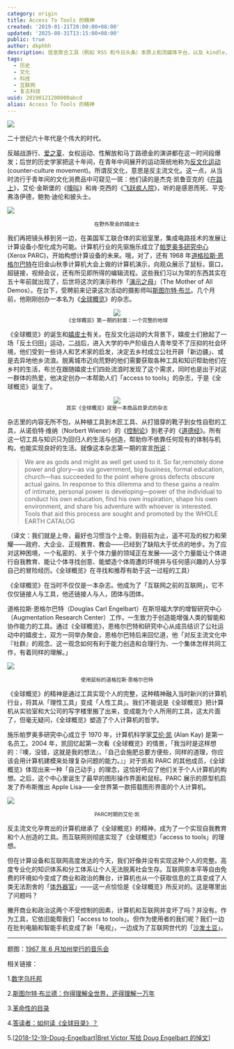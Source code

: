 ```yaml
---
category: origin
title: Access To Tools 的精神
created: '2019-01-21T20:00:00+08:00'
updated: '2025-08-31T13:15:00+08:00'
public: true
author: dkphhh
description: 信息聚合工具（例如 RSS 和今日头条）本质上和流媒体平台，以及 kindle，是一类东西。
tags:
  - 历史
  - 文化
  - 科技
  - 互联网
  - 复古科技
uuid: 20190121200000abcd
alias: Access To Tools 的精神
---
```


![](https://upload.wikimedia.org/wikipedia/commons/thumb/d/df/KFRC_Fantasy_Fair_Dryden_Balin_Kantner.png/1024px-KFRC_Fantasy_Fair_Dryden_Balin_Kantner.png)

二十世纪六十年代是个伟大的时代。

反越战游行、[爱之夏](https://zh.wikipedia.org/zh/%E6%84%9B%E4%B9%8B%E5%A4%8F)、女权运动、性解放和马丁路德金的演讲都在这一时间段爆发；后世的历史学家把这十年间，在青年中间展开的运动笼统地称为[反文化运动](https://zh.wikipedia.org/wiki/1960%E5%B9%B4%E4%BB%A3%E5%8F%8D%E6%96%87%E5%8C%96%E8%BF%90%E5%8A%A8)(counter-culture movement)。所谓反文化，意思是反主流文化。这一点，从当时流行于青年间的文化消费品中可窥见一斑：他们读的是杰克·凯鲁亚克的《[在路上](https://book.douban.com/subject/1917972/)》，艾伦·金斯堡的《[嚎叫](https://book.douban.com/subject/1000579/)》和肯·克西的《[飞跃疯人院](https://book.douban.com/subject/3263006/)》，听的是感恩而死、平克·弗洛伊德，鲍勃·迪伦和披头士。

![](http://zdimg.lifeweek.com.cn/bg/20171116/1510815763545vhuzj.jpg)

<center><small>在野外聚会的嬉皮士</small></center>

我们再把镜头移到另一边，在美国军工联合体的实验室里，集成电路技术的发展让计算设备小型化成为可能。计算机行业的先驱施乐成立了[帕罗奥多研究中心](https://zh.wikipedia.org/wiki/%E5%B8%95%E7%BE%85%E5%A5%A7%E5%A4%9A%E7%A0%94%E7%A9%B6%E4%B8%AD%E5%BF%83) (Xerox PARC)，开始构想计算设备的未来。哦，对了，还有 1968 年[道格拉斯·恩格尔巴特](http://www.qdaily.com/articles/15442.html)在旧金山秋季计算机大会上做的计算机演示，向观众展示了鼠标，窗口，超链接，视频会议，还有所见即所得的编辑流程。这些我们习以为常的东西其实在五十年前就出现了，后世将这次的演示称作「[演示之母](https://zh.wikipedia.org/wiki/%E6%89%80%E6%9C%89%E6%BC%94%E7%A4%BA%E4%B9%8B%E6%AF%8D)」（The Mother of All Demos）。在台下，受聘前来记录这次活动的摄影师叫[斯图尔特·布兰](http://www.qdaily.com/articles/15434.html)。几个月前，他刚刚创办一本名为《[全球概览](https://en.wikipedia.org/wiki/Whole_Earth_Catalog)》的杂志。

<center><img src="https://uncommonknowledgeoxford.files.wordpress.com/2016/07/wholeearth-cover-1968firstissue.jpg"/></center>
<center><small>《全球概览》第一期的封面：一个完整的地球</small></center>

《全球概览》的诞生和[嬉皮士](https://zh.wikipedia.org/wiki/%E5%AC%89%E7%9A%AE%E5%A3%AB)有关。在反文化运动的大背景下，嬉皮士们掀起了一场「反土归田」运动，二战后，进入大学的中产阶级白人青年受不了压抑的社会环境，他们受到一些诗人和艺术家的启发，决定去乡村成立公社开辟「新边疆」、或是去异地他乡流浪。脱离城市迈向荒野的他们需要获取各种工具和知识帮助他们在乡村的生活，布兰在跟随嬉皮士们四处流浪时发现了这个需求，同时也是出于对这一群体的热爱，他决定创办一本帮助人们「access to tools」的杂志，于是《全球概览》诞生了。

<center><img src="https://doorofperception.com/wp-content/uploads/doorofperception.com-whole_earth_catalog-4.jpg"/></center>

<center><small>其实《全球概览》就是一本商品目录式的杂志</small></center>

杂志里的内容无所不包，从种植工具到木匠工具、从打猎穿的靴子到女性自慰的工具，从诺伯特·维纳（Norbert Wiener）的《[控制论](https://zh.wikipedia.org/zh-hans/%E6%8E%A7%E5%88%B6%E8%AE%BA)》到老子的《[道德经](<https://zh.wikipedia.org/zh/%E8%80%81%E5%AD%90_(%E6%9B%B8)>)》。所有这一切工具与知识只为回归人的生活与创造，帮助你不依靠任何现有的体制与机构，也能实现良好的生活。就像这本杂志第一期的宣言[所说](http://leeworden.net/pubs/whole-earth-catalog-talk.pdf)：

> We are as gods and might as well get used to it. So far,remotely done power and glory—as via government, big business, formal education, church—has succeeded to the point where gross defects obscure actual gains. In response to this dilemma and to these gains a realm of intimate, personal power is developing—power of the individual to conduct his own education, find his own inspiration, shape his own environment, and share his adventure with whoever is interested. Tools that aid this process are sought and promoted by the WHOLE EARTH CATALOG

（译文：我们就是上帝，最好也习惯当个上帝。到目前为止，遥不可及的权力和荣耀——政府、大企业、正规教育、教会——已经到了缺陷大于优点的地步。为了应对这种困境，一个私密的、关于个体力量的领域正在发展——这个力量能让个体进行自我教育、能让个体寻找创意、能塑造个体周遭的环境并与任何感兴趣的人分享自己的冒险经历。《全球概览》在寻找和推荐有助于这一过程的工具）

《全球概览》在当时不仅仅是一本杂志。他成为了「互联网之前的互联网」，它不仅仅链接人与工具，他还链接人与人，团体与团体。

道格拉斯·恩格尔巴特（Douglas Carl Engelbart）在斯坦福大学的增智研究中心（Augmentation Research Center）工作，一生致力于创造能增强人类的智能和协作能力的工具。通过《全球概览》，恩格尔巴特和研究中心从成员结识了公社运动中的嬉皮士，双方一同举办聚会，恩格尔巴特后来回忆道，他「对反主流文化中『社群』的观念、这一观念如何有利于能力创造和合理行为、一个集体怎样共同工作，有着同样的理解。」

![](https://media.lelombrik.net/t/1b2b47b6ee9a60e0f75b1bc8bd411e7a/f/1b2b47b6ee9a60e0f75b1bc8bd411e7a.jpg)

<center><small>使用鼠标的道格拉斯·恩格尔巴特</small></center>

《全球概览》的精神是通过工具实现个人的完整，这种精神融入当时新兴的计算机行业，将其从「理性工具」变成「人性工具」。我们不能说是《全球概览》把计算机从实验室和大公司的写字楼里搬了出来，变成能为个人所用的工具，这太片面了，但毫无疑问，《全球概览》塑造了个人计算机的哲学。

施乐帕罗奥多研究中心成立于 1970 年，计算机科学家[艾伦·凯](https://zh.wikipedia.org/wiki/%E8%89%BE%E4%BC%A6%C2%B7%E5%87%AF) (Alan Kay) 是第一名员工。2004 年，凯回忆起第一次看《全球概览》的情景，「我当时是这样想的：『噢，没错，这就是我的想法』，『自己会施肥总要方便些，同样的道理，你应该会用计算机建模来处理复杂问题的能力。』」对于凯和 PARC 的其他成员，《全球概览》体现出来一种「自己动手」的理念，这恰好呼应了他们关于个人计算机的构想。之后，这个中心里诞生了最早的图形操作界面和鼠标。PARC 展示的原型机启发了乔布斯推出 Apple Lisa——全世界第一款搭载图形界面的个人计算机。

![](https://i.redd.it/hqu4p0dz5u911.jpg)

<center><small>PARC时期的艾伦·凯</small></center>

反主流文化孕育出的计算机继承了《全球概览》的精神，成为了一个实现自我教育和个人创造的工具。而互联网则彻底实现了《全球概览》「access to tools」的理想。

但在计算设备和互联网高度发达的今天，我们好像并没有实现这种个人的完整。高度专业化的知识体系和分工体系让个人无法脱离社会生存。互联网原本平等自由免费的环境如今变成了商业和政治的舞台，计算机也从一个获取信息的工具变成了人类无法割舍的「[体外器官](http://tech.sina.com.cn/t/2011-10-10/16266157533.shtml)」——这一点恰恰是《全球概览》所反对的。这是哪里出了问题吗？

撇开商业和政治这两个不受控制的因素，计算机和互联网并变坏了吗？并没有。作为工具，它依旧能帮我们「access to tools」。但作为使用者的我们呢？我们一边在批判电脑和智能手机变成了新「电视」，一边成为了互联网世代的「[沙发土豆](https://baike.baidu.com/item/%E6%B2%99%E5%8F%91%E5%9C%9F%E8%B1%86)」。

---

题图：[1967 年 6 月加州举行的音乐会](https://zh.wikipedia.org/zh-hans/%E6%84%9B%E4%B9%8B%E5%A4%8F)

相关链接：

1.[数字乌托邦](https://book.douban.com/subject/21632268/)

2.[斯图尔特·布兰德：你得理解全世界，还得理解一万年](http://www.qdaily.com/articles/15434.html)

3.[革命性的目录](https://blog.yitianshijie.net/2016/12/19/a-revolutionary-catalog/)

4.[答读者：如何读《全球目录》？](https://blog.yitianshijie.net/2017/08/12/q-and-a-how-to-read-whole-earth-catalog/)

5.[[2018-12-19-Doug-Engelbart|Bret Victor 写给 Doug Engelbart 的悼文]]

[//begin]: # "Autogenerated link references for markdown compatibility"
[2018-12-19-Doug-Engelbart|Bret Victor 写给 Doug Engelbart 的悼文]: 2018-12-19-Doug-Engelbart "Bret Victor 写给 Doug Engelbart 的悼文|文摘#8"
[//end]: # "Autogenerated link references"
